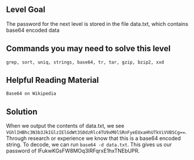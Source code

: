 ## Level Goal ## 

The password for the next level is stored in the file data.txt, which contains base64 encoded data

## Commands you may need to solve this level ##

    grep, sort, uniq, strings, base64, tr, tar, gzip, bzip2, xxd

## Helpful Reading Material ##

    Base64 on Wikipedia
    
## Solution ##

When we output the contents of data.txt, we see `VGhlIHBhc3N3b3JkIGlzIElGdWt3S0dzRlc4TU9xM0lSRnFyeEUxaHhUTkViVVBSCg==`. Through research or experience we know that this is a base64 encoded string. To decode, we can run `base64 -d data.txt`. This gives us our password of IFukwKGsFW8MOq3IRFqrxE1hxTNEbUPR.
